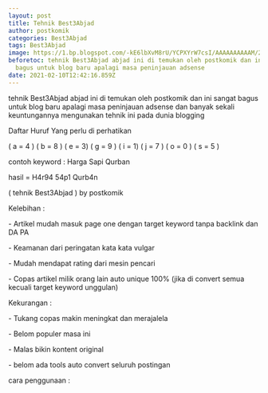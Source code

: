 ```yaml
---
layout: post
title: Tehnik Best3Abjad
author: postkomik
categories: Best3Abjad
tags: Best3Abjad
image: https://1.bp.blogspot.com/-kE6lbXvM8rU/YCPXYrW7csI/AAAAAAAAAAM/2JIzQtwgT3oSY7X8s0ikNBI6C8MCL85YgCLcBGAsYHQ/s490/Best3Abjad.png
beforetoc: tehnik Best3Abjad abjad ini di temukan oleh postkomik dan ini sangat
  bagus untuk blog baru apalagi masa peninjauan adsense
date: 2021-02-10T12:42:16.859Z
---
```

tehnik Best3Abjad abjad ini di temukan oleh postkomik dan ini sangat bagus untuk blog baru apalagi masa peninjauan adsense dan banyak sekali keuntungannya mengunakan tehnik ini pada dunia blogging 

Daftar Huruf Yang perlu di perhatikan

( a = 4 ) ( b = 8 ) ( e = 3) (  g = 9 ) ( i = 1) ( j = 7 ) ( o = 0 ) ( s = 5 )

contoh keyword : Harga Sapi Qurban

hasil = H4r94 54p1 Qurb4n

( tehnik Best3Abjad ) by postkomik

Kelebihan :

\- Artikel mudah masuk page one dengan target keyword tanpa backlink  dan DA PA

\- Keamanan dari peringatan kata kata vulgar

\- Mudah mendapat rating dari mesin pencari 

\- Copas artikel milik orang lain auto unique 100% (jika di convert semua kecuali target keyword unggulan)

Kekurangan :

\- Tukang copas makin meningkat dan merajalela

\- Belom populer masa ini

\- Malas bikin kontent original

\- belom ada tools auto convert seluruh postingan 



cara penggunaan :